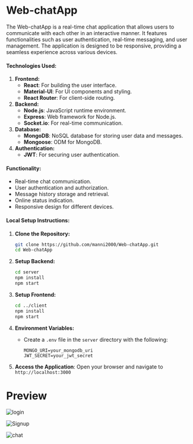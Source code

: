 # Web-chatApp
The Web-chatApp is a real-time chat application that allows users to communicate with each other in an interactive manner. It features functionalities such as user authentication, real-time messaging, and user management. The application is designed to be responsive, providing a seamless experience across various devices.

#### Technologies Used:
1. **Frontend:**
   - **React**: For building the user interface.
   - **Material-UI**: For UI components and styling.
   - **React Router**: For client-side routing.
2. **Backend:**
   - **Node.js**: JavaScript runtime environment.
   - **Express**: Web framework for Node.js.
   - **Socket.io**: For real-time communication.
3. **Database:**
   - **MongoDB**: NoSQL database for storing user data and messages.
   - **Mongoose**: ODM for MongoDB.
4. **Authentication:**
   - **JWT**: For securing user authentication.

#### Functionality:
- Real-time chat communication.
- User authentication and authorization.
- Message history storage and retrieval.
- Online status indication.
- Responsive design for different devices.

#### Local Setup Instructions:
1. **Clone the Repository:**
   ```bash
   git clone https://github.com/manni2000/Web-chatApp.git
   cd Web-chatApp
   ```

2. **Setup Backend:**
   ```bash
   cd server
   npm install
   npm start
   ```

3. **Setup Frontend:**
   ```bash
   cd ../client
   npm install
   npm start
   ```

4. **Environment Variables:**
   - Create a `.env` file in the `server` directory with the following:
     ```env
     MONGO_URI=your_mongodb_uri
     JWT_SECRET=your_jwt_secret
     ```

5. **Access the Application**: Open your browser and navigate to `http://localhost:3000`
   
# Preview

![login](https://github.com/user-attachments/assets/555cee4b-545f-41eb-bb7a-2230db8d5cc6)

![Signup](https://github.com/user-attachments/assets/7d9873bf-bcca-4c77-aec5-7655748f2f68)

![chat](https://github.com/user-attachments/assets/bae10543-23b2-4456-ac48-1b9025431369)

